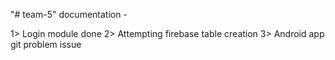"# team-5" 
documentation -

1> Login module done
2> Attempting firebase table creation
3> Android app git problem issue
